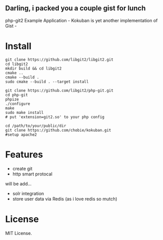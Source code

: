 ## Darling, i packed you a couple gist for lunch

php-git2 Example Application - Kokuban is yet another implementation of Gist -

# Install
 
````
git clone https://github.com/libgit2/libgit2.git
cd libgit2
mkdir build && cd libgit2
cmake ..
cmake --build .
sudo cmake --build . --target install
````

````
git clone https://github.com/libgit2/php-git.git
cd php-git
phpize
./configure
make
sudo make install
# put 'extension=git2.so' to your php config
````

````
cd /path/to/your/public/dir
git clone https://github.com/chobie/kokuban.git
#setup apache2
````

# Features

* create git
* http smart protocal

will be add...

* solr integration
* store user data via Redis (as i love redis so mutch)

# License

MIT License.


